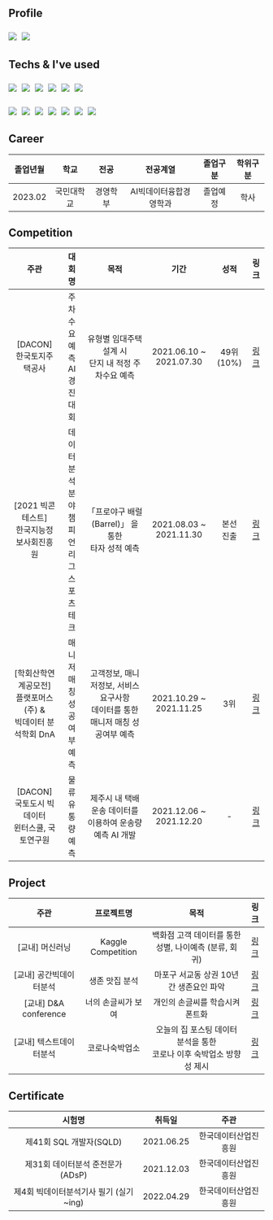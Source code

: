 <h2 I'm </h2>
<p> Profile </p>
<p>
  <a href="https://www.instagram.com/bchanjin_98/"><img src="https://img.shields.io/badge/Instagram-E4405F?style=flat-square&logo=Instagram&logoColor=white&link=https://www.instagram.com/bchanjin_98/"/></a>&nbsp
  <a href="mailto:anback14@gmail.com"><img src="https://img.shields.io/badge/Gmail-d14836?style=flat-square&logo=Gmail&logoColor=white&link=anback14@gmail.com"/></a>
  </p>

<h2 Tech Stack </h2>

<p> Techs & I've used </p>
<p>
  <img src="https://img.shields.io/badge/Python-3766AB?style=flat-square&logo=Python&logoColor=white"/></a>&nbsp 
  <img src="https://img.shields.io/badge/tensorflow-FF6F00?style=flat-square&logo=tensorflow&logoColor=white"/>&nbsp 
  <img src="https://img.shields.io/badge/Pytorch-EE4C2C?style=flat-square&logo=Pytorch&logoColor=white"/>&nbsp
  <img src="https://img.shields.io/badge/SQL-4479A1?style=flat-square&logo=MySQL&logoColor=white"/>&nbsp
  <img src="https://img.shields.io/badge/Qgis-589632?style=flat-square&logo=Qgis&logoColor=white"/></a>&nbsp 
  <img src="https://img.shields.io/badge/Excel-217346?style=flat-square&logo=Microsoft Excel&logoColor=white"/></a>&nbsp 
  </p>
<p>
  <img src="https://img.shields.io/badge/Jupyter-F37626?style=flat-square&logo=Jupyter&logoColor=white"/></a>&nbsp 
  <img src="https://img.shields.io/badge/Google Colab-F9AB00?style=flat-square&logo=Google Colab&logoColor=white"/></a>&nbsp 
  <img src="https://img.shields.io/badge/PyCharm-000000?style=flat-square&logo=PyCharm&logoColor=white"/></a>&nbsp 
  <img src="https://img.shields.io/badge/VSCode-007ACC?style=flat-square&logo=Visual Studio Code&logoColor=white"/></a>&nbsp 
  <img src="https://img.shields.io/badge/Git-F05032?style=flat-square&logo=Git&logoColor=white"/></a>&nbsp
  <img src="https://img.shields.io/badge/GitHub-181717?style=flat-square&logo=GitHub&logoColor=white"/></a>&nbsp 
  <img src="https://img.shields.io/badge/Slack-4A154B?style=flat-square&logo=Slack&logoColor=white"/> </a>&nbsp 
  </p>

## Career
| 졸업년월 | 학교 | 전공 | 전공계열 | 졸업구분 | 학위구분 |
| :------: | :------: | :------: | :------: | :------: | :------: |
| 2023.02 | 국민대학교 | 경영학부 | AI빅데이터융합경영학과 | 졸업예정 | 학사 |

## Competition

| 주관 | 대회명 | 목적 | 기간 | 성적 | 링크 |
| :------: | :------: | :------: | :------: | :------: | :------: |
| [DACON] </br> 한국토지주택공사 | 주차수요예측 </br> AI 경진대회 | 유형별 임대주택 설계 시 </br> 단지 내 적정 주차수요 예측 | 2021.06.10 ~ 2021.07.30 | 49위(10%) | [링크](https://github.com/Chanjinee/Contest/tree/main/Dacon_Parking-master) |
| [2021 빅콘테스트] </br> 한국지능정보사회진흥원 | 데이터 </br> 분석분야 </br> 챔피언리그 </br> 스포츠테크 | 「프로야구 배럴(Barrel)」 을 통한 </br> 타자 성적 예측 | 2021.08.03 ~ 2021.11.30 | 본선 </br> 진출 | [링크](https://github.com/Chanjinee/Contest/tree/main/Bigcontest_baseball-2021-master) |
| [학회산학연계공모전] </br> 플랫포머스(주) & </br> 빅데이터 분석학회 DnA| 매니저 매칭 </br> 성공여부예측 | 고객정보, 매니저정보, 서비스 요구사항 </br> 데이터를 통한 매니저 매칭 성공여부 예측 | 2021.10.29 ~ 2021.11.25 | 3위 | [링크](https://github.com/Chanjinee/Contest/tree/main/KMU_DnA-2021-daplatformers-master) |
| [DACON] </br> 국토도시 빅데이터 </br> 윈터스쿨, 국토연구원| 물류 </br> 유통량예측 | 제주시 내 택배 운송 데이터를 </br> 이용하여 운송량 예측 AI 개발 | 2021.12.06 ~ 2021.12.20 | - | [링크](https://github.com/Chanjinee/Contest/tree/main/Dacon_logistics) |

## Project
| 주관 | 프로젝트명 | 목적 | 링크 |
| :------: | :------:| :------:| :------:|
| [교내] 머신러닝 | Kaggle Competition | 백화점 고객 데이터를 통한 성별, 나이예측 (분류, 회귀) | [링크]() |
| [교내] 공간빅데이터분석 | 생존 맛집 분석 | 마포구 서교동 상권 10년간 생존요인 파악 | [링크](https://github.com/Chanjinee/KMU_Lectures/tree/master/%EA%B3%B5%EA%B0%84%EB%B9%85%EB%8D%B0%EC%9D%B4%ED%84%B0%EB%B6%84%EC%84%9D) |
| [교내] D&A conference | 너의 손글씨가 보여 | 개인의 손글씨를 학습시켜 폰트화 | [링크]() |
| [교내] 텍스트데이터분석 | 코로나숙박업소 | 오늘의 집 포스팅 데이터 분석을 통한 </br> 코로나 이후 숙박업소 방향성 제시 | [링크](https://github.com/Chanjinee/Project/tree/main/Text%20mining) |

## Certificate
| 시험명 | 취득일 | 주관 |
| :------: | :------: | :------: |
| 제41회 SQL 개발자(SQLD) | 2021.06.25 | 한국데이터산업진흥원 |
| 제31회 데이터분석 준전문가(ADsP) | 2021.12.03 | 한국데이터산업진흥원 |
| 제4회 빅데이터분석기사 필기 (실기 ~ing) | 2022.04.29 | 한국데이터산업진흥원 |
